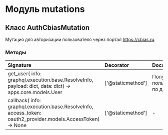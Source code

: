 # Модуль mutations



## Класс AuthCbiasMutation

Мутация для авторизации пользователя через портал https://cbias.ru.

### Методы

| Signature                                                                                                     | Decorator         | Docstring                         |
| :------------------------------------------------------------------------------------------------------------ | :---------------- | :-------------------------------- |
| get_user( info: graphql.execution.base.ResolveInfo, payload: dict, data: dict) -> apps.core.models.User       | ['@staticmethod'] | Получение пользователя по данным. |
| callback( info: graphql.execution.base.ResolveInfo, access_token: oauth2_provider.models.AccessToken) -> None | ['@staticmethod'] | -                                 |